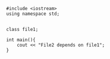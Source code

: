~~~~~~~~~~~~~~~~~~~~~
#include <iostream>
using namespace std;


class file1;

int main(){
    cout << "File2 depends on file1";
}
~~~~~~~~~~~~~~~~~~~~~


